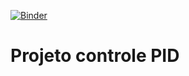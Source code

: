 [![Binder](https://mybinder.org/badge_logo.svg)](https://mybinder.org/v2/gh/abbudao/pid_controller/master?filepath=Projeto%20PID.ipynb)

# Projeto controle PID 
